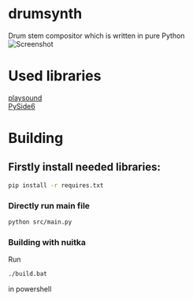 # drumsynth
Drum stem compositor which is written in pure Python<br>
![Screenshot](https://github.com/user-attachments/assets/1a5d5d54-280e-4923-97f0-3b490a0f85b2)


# Used libraries <br>
[playsound](https://github.com/TaylorSMarks/playsound)<br>
[PySide6](https://github.com/qtproject/pyside-pyside-setup)<br>

# Building
## Firstly install needed libraries:

```bash
pip install -r requires.txt
```

### Directly run main file

```bash
python src/main.py
```

### Building with nuitka

Run 
```bash
./build.bat
```
in powershell

